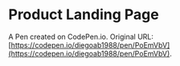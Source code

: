 # Product Landing Page

A Pen created on CodePen.io. Original URL: [https://codepen.io/diegoab1988/pen/PoEmVbV](https://codepen.io/diegoab1988/pen/PoEmVbV).

